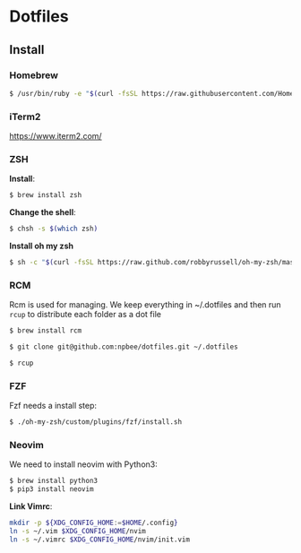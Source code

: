 # Dotfiles

## Install

### Homebrew

```bash
$ /usr/bin/ruby -e "$(curl -fsSL https://raw.githubusercontent.com/Homebrew/install/master/install)"
```

### iTerm2

https://www.iterm2.com/

### ZSH

**Install**:
```bash
$ brew install zsh
```

**Change the shell**:
```bash
$ chsh -s $(which zsh)
```

**Install oh my zsh**
```bash
$ sh -c "$(curl -fsSL https://raw.github.com/robbyrussell/oh-my-zsh/master/tools/install.sh)"
```

### RCM

Rcm is used for managing.  We keep everything in ~/.dotfiles and then run `rcup` to distribute each folder as a dot file

```bash
$ brew install rcm
```

```bash
$ git clone git@github.com:npbee/dotfiles.git ~/.dotfiles
```

```bash
$ rcup
```

### FZF

Fzf needs a install step:

```bash
$ ./oh-my-zsh/custom/plugins/fzf/install.sh
```

### Neovim

We need to install neovim with Python3:

```bash
$ brew install python3
$ pip3 install neovim
```

**Link Vimrc**:
```bash
mkdir -p ${XDG_CONFIG_HOME:=$HOME/.config}
ln -s ~/.vim $XDG_CONFIG_HOME/nvim
ln -s ~/.vimrc $XDG_CONFIG_HOME/nvim/init.vim
```
